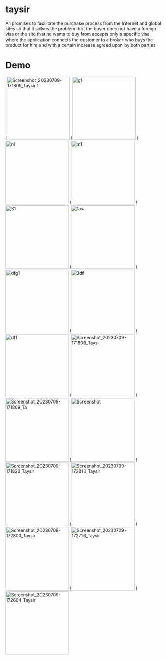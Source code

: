 # taysir
Ali promises to facilitate the purchase process from the Internet and global sites so that it solves the problem that the buyer does not have a foreign visa or the site that he wants to buy from accepts only a specific visa, where the application connects the customer to a broker who buys the product for him and with a certain increase agreed upon by both parties
# Demo
!<img width="200" alt="Screenshot_20230709-171809_Taysir 1" src="https://github.com/walidsalah19/taysir/assets/67799939/a68f599b-1fc2-4401-a82b-c529edacd2d8">
!<img width="200" alt="g1" src="https://github.com/walidsalah19/taysir/assets/67799939/e2c3fd75-76cb-4658-aff0-0024b89914a7">
!<img width="200" alt="n1" src="https://github.com/walidsalah19/taysir/assets/67799939/328637e5-ef97-4bb8-9d10-0ad597a14dff">
!<img width="200" alt="m1" src="https://github.com/walidsalah19/taysir/assets/67799939/4cd8e137-a110-49f9-9aba-68a39120cb2d">
!<img width="200" alt="S1" src="https://github.com/walidsalah19/taysir/assets/67799939/87cebc53-3177-4f78-afe5-e48c66c0127b">
!<img width="200" alt="1as" src="https://github.com/walidsalah19/taysir/assets/67799939/5683897b-bf33-4530-820e-1852c7a21164">
!<img width="200" alt=" dfg1" src="https://github.com/walidsalah19/taysir/assets/67799939/6147fbc7-d075-43c1-8220-dee619ee7fbd">
!<img width="200" alt="3df" src="https://github.com/walidsalah19/taysir/assets/67799939/3b71a883-0cd0-45c0-a124-ed436c5ec9c1">
!<img width="200" alt="df1" src="https://github.com/walidsalah19/taysir/assets/67799939/b7142384-2224-4799-abcd-3678490cd3a">
!<img width="200" alt="Screenshot_20230709-171809_Taysi" src="https://github.com/walidsalah19/taysir/assets/67799939/7d75e680-5a66-4a83-abe8-f4ae6674df82">
!<img width="200" alt="Screenshot_20230709-171809_Ta" src="https://github.com/walidsalah19/taysir/assets/67799939/a38a7248-bb01-43a6-8d40-deb5a2f29e84">
!<img width="200" alt="Screenshot" src="https://github.com/walidsalah19/taysir/assets/67799939/e9356ad5-15e5-43d6-b565-860f5c9c3b7">
!<img width="200" alt="Screenshot_20230709-171820_Taysir" src="https://github.com/walidsalah19/taysir/assets/67799939/8a69331a-47bd-43b4-b403-fe2b1f1a5b30">
!<img width="200" alt="Screenshot_20230709-172810_Taysir" src="https://github.com/walidsalah19/taysir/assets/67799939/3f5b2a22-bb89-480b-91c8-02f2dc94d8d5">
!<img width="200" alt="Screenshot_20230709-172803_Taysir" src="https://github.com/walidsalah19/taysir/assets/67799939/f19e284f-8e35-485e-8f9b-7892615dbfff">
!<img width="200" alt="Screenshot_20230709-172716_Taysir" src="https://github.com/walidsalah19/taysir/assets/67799939/dfc945cd-7a9e-4980-bf0a-956220585373">
!<img width="200" alt="Screenshot_20230709-172604_Taysir" src="https://github.com/walidsalah19/taysir/assets/67799939/a845260f-eb16-43c4-9782-e5e2e3ecbdab">
